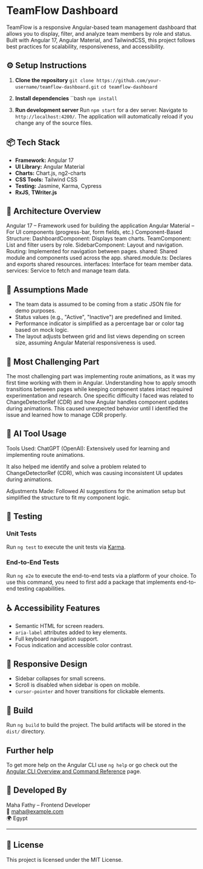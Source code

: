 # TeamFlow Dashboard

TeamFlow is a responsive Angular-based team management dashboard that allows you to display, filter, and analyze team members by role and status. Built with Angular 17, Angular Material, and TailwindCSS, this project follows best practices for scalability, responsiveness, and accessibility.

## ⚙️ Setup Instructions

1. **Clone the repository**
   `git clone https://github.com/your-username/teamflow-dashboard.git`
   `cd teamflow-dashboard`

2. **Install dependencies**
   ``bash
   `npm install`

3. **Run development server**
   Run `npm start` for a dev server. Navigate to `http://localhost:4200/`. The application will automatically reload if you change any of the source files.

## 📦 Tech Stack

- **Framework:** Angular 17
- **UI Library:** Angular Material
- **Charts:** Chart.js, ng2-charts
- **CSS Tools:** Tailwind CSS
- **Testing:** Jasmine, Karma, Cypress
- **RxJS**, **TWriter.js**

## 📁 Architecture Overview

Angular 17 – Framework used for building the application
Angular Material – For UI components (progress-bar, form fields, etc.)
Component-Based Structure:
DashboardComponent: Displays team charts.
TeamComponent: List and filter users by role.
SidebarComponent: Layout and navigation.
Routing: Implemented for navigation between pages.
shared: Shared module and components used across the app.
shared.module.ts: Declares and exports shared resources.
interfaces: Interface for team member data.
services: Service to fetch and manage team data.

## 📌 Assumptions Made

- The team data is assumed to be coming from a static JSON file for demo purposes.
- Status values (e.g., "Active", "Inactive") are predefined and limited.
- Performance indicator is simplified as a percentage bar or color tag based on mock logic.
- The layout adjusts between grid and list views depending on screen size, assuming Angular Material responsiveness is used.

## 🧠 Most Challenging Part

The most challenging part was implementing route animations, as it was my first time working with them in Angular. Understanding how to apply smooth transitions between pages while keeping component states intact required experimentation and research. One specific difficulty I faced was related to ChangeDetectorRef (CDR) and how Angular handles component updates during animations. This caused unexpected behavior until I identified the issue and learned how to manage CDR properly.

## 🤖 AI Tool Usage

Tools Used:
ChatGPT (OpenAI): Extensively used for learning and implementing route animations.

It also helped me identify and solve a problem related to ChangeDetectorRef (CDR), which was causing inconsistent UI updates during animations.

Adjustments Made:
Followed AI suggestions for the animation setup but simplified the structure to fit my component logic.

## 🧪 Testing

### Unit Tests

Run `ng test` to execute the unit tests via [Karma](https://karma-runner.github.io).

### End-to-End Tests

Run `ng e2e` to execute the end-to-end tests via a platform of your choice. To use this command, you need to first add a package that implements end-to-end testing capabilities.

## ♿ Accessibility Features

- Semantic HTML for screen readers.
- `aria-label` attributes added to key elements.
- Full keyboard navigation support.
- Focus indication and accessible color contrast.

## 📱 Responsive Design

- Sidebar collapses for small screens.
- Scroll is disabled when sidebar is open on mobile.
- `cursor-pointer` and hover transitions for clickable elements.

## 🚀 Build

Run `ng build` to build the project. The build artifacts will be stored in the `dist/` directory.

## Further help

To get more help on the Angular CLI use `ng help` or go check out the [Angular CLI Overview and Command Reference](https://angular.io/cli) page.

## 👤 Developed By

Maha Fathy – Frontend Developer  
📧 maha@example.com  
🌍 Egypt

---

## 📃 License

This project is licensed under the MIT License.
